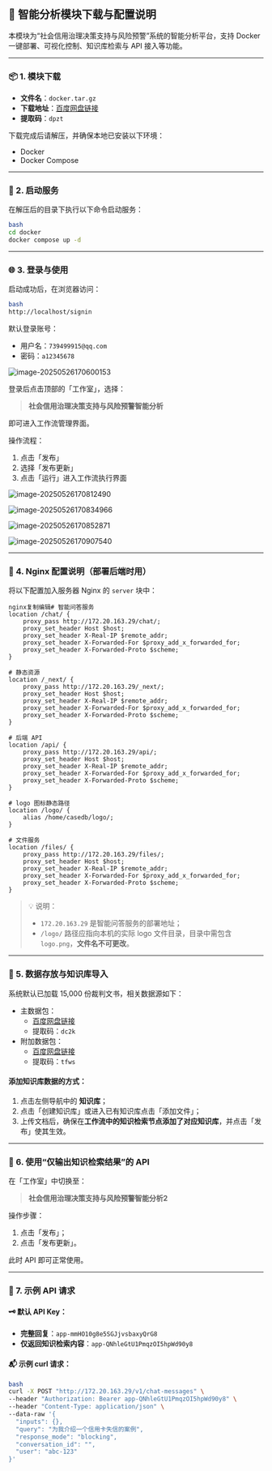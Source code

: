 ## 🧠 智能分析模块下载与配置说明

本模块为“社会信用治理决策支持与风险预警”系统的智能分析平台，支持 Docker 一键部署、可视化控制、知识库检索与 API 接入等功能。

------

### 📦 1. 模块下载

- **文件名**：`docker.tar.gz`
- **下载地址**：[百度网盘链接](https://pan.baidu.com/s/12MlBHLn3DXZgemoSMbQbfA?pwd=dpzt)
- **提取码**：`dpzt`

下载完成后请解压，并确保本地已安装以下环境：

-  Docker
-  Docker Compose

------

### 🚀 2. 启动服务

在解压后的目录下执行以下命令启动服务：

```bash
bash
cd docker
docker compose up -d
```

------

### 🌐 3. 登录与使用

启动成功后，在浏览器访问：

```bash
bash
http://localhost/signin
```

默认登录账号：

- 用户名：`739499915@qq.com`
- 密码：`a12345678`

![image-20250526170600153](../../xy_code/assets/image-a.png)

登录后点击顶部的「工作室」，选择：

> **社会信用治理决策支持与风险预警智能分析**

即可进入工作流管理界面。

操作流程：

1. 点击「发布」
2. 选择「发布更新」
3. 点击「运行」进入工作流执行界面

![image-20250526170812490](./xy_code/assets/image-b.png)

![image-20250526170834966](./xy_code/assets/image-c.png)

![image-20250526170852871](./xy_code/assets/image-d.png)

![image-20250526170907540](./xy_code/assets/image-e.png)

------

### 🔧 4. Nginx 配置说明（部署后端时用）

将以下配置加入服务器 Nginx 的 `server` 块中：

```
nginx复制编辑# 智能问答服务
location /chat/ {
    proxy_pass http://172.20.163.29/chat/;
    proxy_set_header Host $host;
    proxy_set_header X-Real-IP $remote_addr;
    proxy_set_header X-Forwarded-For $proxy_add_x_forwarded_for;
    proxy_set_header X-Forwarded-Proto $scheme;
}

# 静态资源
location /_next/ {
    proxy_pass http://172.20.163.29/_next/;
    proxy_set_header Host $host;
    proxy_set_header X-Real-IP $remote_addr;
    proxy_set_header X-Forwarded-For $proxy_add_x_forwarded_for;
    proxy_set_header X-Forwarded-Proto $scheme;
}

# 后端 API
location /api/ {
    proxy_pass http://172.20.163.29/api/;
    proxy_set_header Host $host;
    proxy_set_header X-Real-IP $remote_addr;
    proxy_set_header X-Forwarded-For $proxy_add_x_forwarded_for;
    proxy_set_header X-Forwarded-Proto $scheme;
}

# logo 图标静态路径
location /logo/ {
    alias /home/casedb/logo/;
}

# 文件服务
location /files/ {
    proxy_pass http://172.20.163.29/files/;
    proxy_set_header Host $host;
    proxy_set_header X-Real-IP $remote_addr;
    proxy_set_header X-Forwarded-For $proxy_add_x_forwarded_for;
    proxy_set_header X-Forwarded-Proto $scheme;
}
```

> 💡 说明：
>
> - `172.20.163.29` 是智能问答服务的部署地址；
> - `/logo/` 路径应指向本机的实际 logo 文件目录，目录中需包含 `logo.png`，**文件名不可更改**。

------

### 📁 5. 数据存放与知识库导入

系统默认已加载 15,000 份裁判文书，相关数据源如下：

- 主数据包：
  - [百度网盘链接](https://pan.baidu.com/s/1uckC_LdmlkcnUxCKqxj0GQ?pwd=dc2k)
  - 提取码：`dc2k`
- 附加数据包：
  - [百度网盘链接](https://pan.baidu.com/s/1NByKKUikwSy10CrvgXXrEA?pwd=tfws)
  - 提取码：`tfws`

#### 添加知识库数据的方式：

1. 点击左侧导航中的 **知识库**；
2. 点击「创建知识库」或进入已有知识库点击「添加文件」；
3. 上传文档后，确保在**工作流中的知识检索节点添加了对应知识库**，并点击「发布」使其生效。

------

### 🔌 6. 使用“仅输出知识检索结果”的 API

在「工作室」中切换至：

> **社会信用治理决策支持与风险预警智能分析2**

操作步骤：

1. 点击「发布」；
2. 点击「发布更新」。

此时 API 即可正常使用。

------

### 🧪 7. 示例 API 请求

#### 🗝️ 默认 API Key：

- **完整回复**：`app-mmHO10g8e5SGJjvsbaxyQrG8`
- **仅返回知识检索内容**：`app-QNhleGtU1PmqzOI5hpWd90y8`

#### 📬 示例 curl 请求：

```bash
bash
curl -X POST "http://172.20.163.29/v1/chat-messages" \
--header "Authorization: Bearer app-QNhleGtU1PmqzOI5hpWd90y8" \
--header "Content-Type: application/json" \
--data-raw '{
  "inputs": {},
  "query": "为我介绍一个信用卡失信的案例",
  "response_mode": "blocking",
  "conversation_id": "",
  "user": "abc-123"
}'
```
